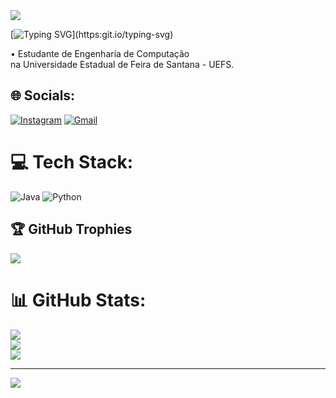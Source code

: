 
<img src="https://capsule-render.vercel.app/api?type=wave&color=89CFF0&height=250&section=header&text=Luis%20Mario&fontSize=60" />

[![Typing SVG](https://readme-typing-svg.herokuapp.com/?color=89CFF0&size=35&center=true&vCenter=true&width=1000&lines=HELLO,+MY+NAMY+IS+LUIS+MARIO;)](https:git.io/typing-svg)

 • Estudante de Engenharia de Computação <br>na Universidade Estadual de Feira de Santana - UEFS.


## 🌐 Socials:
[![Instagram](https://img.shields.io/badge/Instagram-%23E4405F.svg?logo=Instagram&logoColor=white)](https://instagram.com/luismario_rc) 
[![Gmail](https://img.shields.io/badge/Gmail-%23E4405F.svg?logo=Gmail&logoColor=white)](mailto:luismariocarneiro8@gmail.com) 

# 💻 Tech Stack:
![Java](https://img.shields.io/badge/java-%23ED8B00.svg?style=plastic&logo=java&logoColor=white)
![Python](https://img.shields.io/badge/python-%23ED8B00.svg?style=plastic&logo=python&logoColor=white)


## 🏆 GitHub Trophies
![](https://github-profile-trophy.vercel.app/?username=LuisMarioRC&theme=radical&no-frame=false&no-bg=true&margin-w=4)

# 📊 GitHub Stats:
![](https://github-readme-stats.vercel.app/api?username=LuisMarioRC&theme=midnight-purple&hide_border=true&include_all_commits=true&count_private=true)<br/>
![](https://github-readme-streak-stats.herokuapp.com/?user=LuisMarioRC&theme=midnight-purple&hide_border=true)<br/>
![](https://github-readme-stats.vercel.app/api/top-langs/?username=LuisMarioRC&theme=midnight-purple&hide_border=true&include_all_commits=true&count_private=true&layout=compact)

---
[![](https://visitcount.itsvg.in/api?id=LuisMarioRC&icon=0&color=0)](https://visitcount.itsvg.in)

<!-- Proudly created with GPRM ( https://gprm.itsvg.in ) -->

